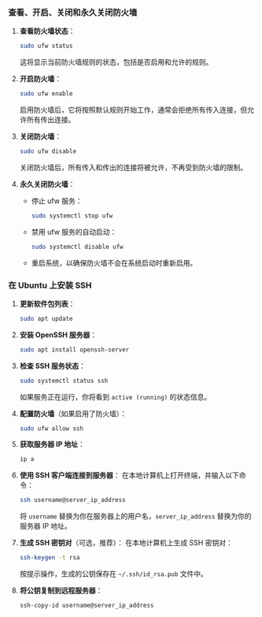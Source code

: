 

### 查看、开启、关闭和永久关闭防火墙

1. **查看防火墙状态**：
   ```bash
   sudo ufw status
   ```
   这将显示当前防火墙规则的状态，包括是否启用和允许的规则。

2. **开启防火墙**：
   ```bash
   sudo ufw enable
   ```
   启用防火墙后，它将按照默认规则开始工作，通常会拒绝所有传入连接，但允许所有传出连接。

3. **关闭防火墙**：
   ```bash
   sudo ufw disable
   ```
   关闭防火墙后，所有传入和传出的连接将被允许，不再受到防火墙的限制。

4. **永久关闭防火墙**：
   - 停止 ufw 服务：
     ```bash
     sudo systemctl stop ufw
     ```
   - 禁用 ufw 服务的自动启动：
     ```bash
     sudo systemctl disable ufw
     ```
   - 重启系统，以确保防火墙不会在系统启动时重新启用。

### 在 Ubuntu 上安装 SSH

1. **更新软件包列表**：
   ```bash
   sudo apt update
   ```

2. **安装 OpenSSH 服务器**：
   ```bash
   sudo apt install openssh-server
   ```

3. **检查 SSH 服务状态**：
   ```bash
   sudo systemctl status ssh
   ```
   如果服务正在运行，你将看到 `active (running)` 的状态信息。

4. **配置防火墙**（如果启用了防火墙）：
   ```bash
   sudo ufw allow ssh
   ```

5. **获取服务器 IP 地址**：
   ```bash
   ip a
   ```

6. **使用 SSH 客户端连接到服务器**：
   在本地计算机上打开终端，并输入以下命令：
   ```bash
   ssh username@server_ip_address
   ```
   将 `username` 替换为你在服务器上的用户名，`server_ip_address` 替换为你的服务器 IP 地址。

7. **生成 SSH 密钥对**（可选，推荐）：
   在本地计算机上生成 SSH 密钥对：
   ```bash
   ssh-keygen -t rsa
   ```
   按提示操作，生成的公钥保存在 `~/.ssh/id_rsa.pub` 文件中。

8. **将公钥复制到远程服务器**：
   ```bash
   ssh-copy-id username@server_ip_address
   ```
